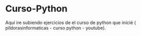 # Curso-Python
Aquí ire subiendo ejercicios de el curso de python que inicié ( pildorasinformaticas  - curso python - youtube).
